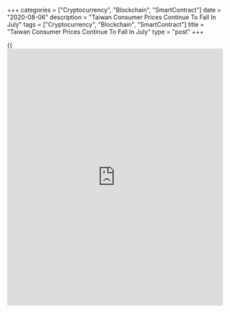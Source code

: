 +++
categories = ["Cryptocurrency", "Blockchain", "SmartContract"]
date = "2020-08-06"
description = "Taiwan Consumer Prices Continue To Fall In July"
tags = ["Cryptocurrency", "Blockchain", "SmartContract"]
title = "Taiwan Consumer Prices Continue To Fall In July"
type = "post"
+++

{{<iframe id="large-banner" src="https://www.bounty.group/#slide=21.0" width="100%" height="600" scrolling="no" style="border: 0px solid rgb(216, 221, 230); border-radius: 3px;">}}

Taiwan's consumer prices declined for the fifth straight month in July,
albeit at a slower pace, data from the Directorate-General of Budget,
Accounting and Statistics showed on Thursday.

The consumer price index fell 0.52 percent year-on-year in July,
following a 0.76 percent decrease in June. Economists had expected a
0.44 percent decline.

Prices of fuels and lubricants fell 18.41 percent as the international
oil prices plummeted.

On a month-on-month basis, consumer prices rose 0.14 percent in July.

Excluding fruits, vegetables and energy, core consumer prices increased
0.14 percent annually in July and rose 0.10 percent from the previous
month.

Data showed that the wholesale prices declined 9.15 percent annually in
July, following a 10.36 percent fall in the preceding month.

On a monthly basis, wholesale prices rose 0.62 percent in July.

For comments and feedback [contact](https://www.playgroundfx.com/contact/): editorial@rtt[news](https://www.letsplayfx.com/blog/forex-news-website/).com

[Economic News][1]

 **What parts of the world are seeing the best (and worst) economic
performances lately? Click[here][2] to check out our [Econ Scorecard][2]
and find out! See up-to-the-moment [ranking](https://www.playgroundfx.com/blog/crypto-exchange-ranking/)s for the best and worst
performers in [GDP][3], [unemployment rate][4], [inflation][5] and much
more.**

   1. www.rtt[news](https://www.letsplayfx.com/blog/forex-news-website/).com/Content/EconomicNews.aspx
   2. www.rtt[news](https://www.letsplayfx.com/blog/forex-news-website/).com/economic-scorecard/world-rank/unemployment-rate/highest-performance.aspx
   3. www.rtt[news](https://www.letsplayfx.com/blog/forex-news-website/).com/economic-scorecard/world-rank/GDP/highest-performance.aspx
   4. www.rtt[news](https://www.letsplayfx.com/blog/forex-news-website/).com/economic-scorecard/world-rank/unemployment-rate/lowest-performance.aspx
   5. www.rtt[news](https://www.letsplayfx.com/blog/forex-news-website/).com/economic-scorecard/world-rank/CPI/highest-performance.aspx
